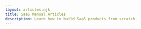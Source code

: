 ```yaml
---
layout: articles.njk
title: SaaS Manual Articles
description: Learn how to build SaaS products from scratch.
---
```

